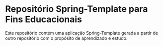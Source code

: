 # Repositório Spring-Template para Fins Educacionais
Este repositório contém uma aplicação Spring-Template gerada a partir de outro repositório com o propósito de aprendizado e estudo.